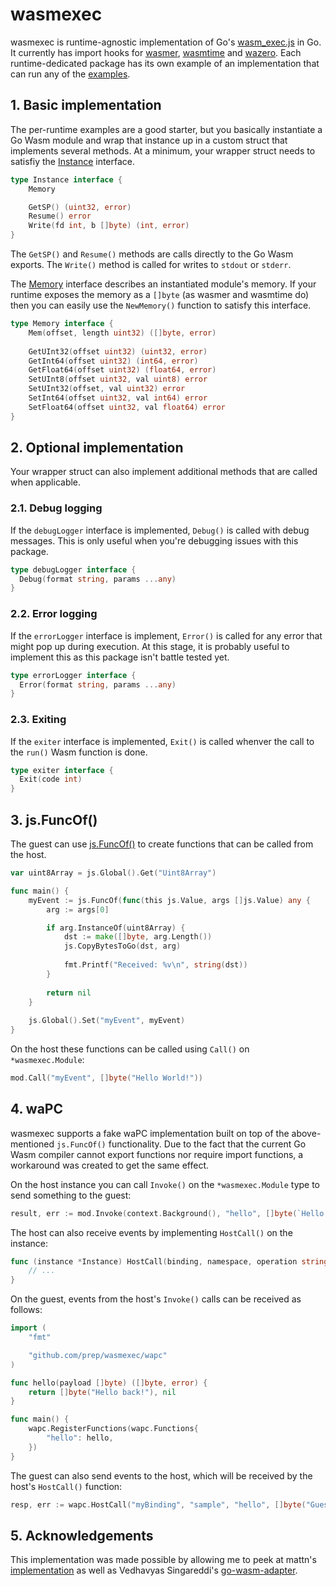 # wasmexec
wasmexec is runtime-agnostic implementation of Go's [wasm_exec.js](https://github.com/golang/go/blob/master/misc/wasm/wasm_exec.js) in Go. It currently has import hooks for [wasmer](wasmerexec/), [wasmtime](wasmtimexec/) and [wazero](wazeroexec/). Each runtime-dedicated package has its own example of an implementation that can run any of the [examples](examples/).

## 1. Basic implementation
The per-runtime examples are a good starter, but you basically instantiate a Go Wasm module and wrap that instance up in a custom struct that implements several methods. At a minimum, your wrapper struct needs to satisfiy the [Instance](instance.go) interface.

```go
type Instance interface {
    Memory

    GetSP() (uint32, error)
    Resume() error
    Write(fd int, b []byte) (int, error)
}
```

The `GetSP()` and `Resume()` methods are calls directly to the Go Wasm exports. The `Write()` method is called for writes to `stdout` or `stderr`.

The [Memory](memory.go) interface describes an instantiated module's memory. If your runtime exposes the memory as a `[]byte` (as wasmer and wasmtime do) then you can easily use the `NewMemory()` function to satisfy this interface.

```go
type Memory interface {
    Mem(offset, length uint32) ([]byte, error)
		
    GetUInt32(offset uint32) (uint32, error)
    GetInt64(offset uint32) (int64, error)
    GetFloat64(offset uint32) (float64, error)
    SetUInt8(offset uint32, val uint8) error
    SetUInt32(offset, val uint32) error
    SetInt64(offset uint32, val int64) error
    SetFloat64(offset uint32, val float64) error
}
```

## 2. Optional implementation
Your wrapper struct can also implement additional methods that are called when applicable.

### 2.1. Debug logging
If the `debugLogger` interface is implemented, `Debug()` is called with debug messages. This is only useful when you're debugging issues with this package.

```go
type debugLogger interface {
  Debug(format string, params ...any)
}
```

### 2.2. Error logging
If the `errorLogger` interface is implement, `Error()` is called for any error that might pop up during execution. At this stage, it is probably useful to implement this as this package isn't battle tested yet.

```go
type errorLogger interface {
  Error(format string, params ...any)
}
```

### 2.3. Exiting
If the `exiter` interface is implemented, `Exit()` is called whenver the call to the `run()` Wasm function is done.

```go
type exiter interface {
  Exit(code int)
}
```

## 3. js.FuncOf()
The guest can use [js.FuncOf()](https://pkg.go.dev/syscall/js#FuncOf) to create functions that can be called from the host.

```go
var uint8Array = js.Global().Get("Uint8Array")

func main() {
    myEvent := js.FuncOf(func(this js.Value, args []js.Value) any {
        arg := args[0]

        if arg.InstanceOf(uint8Array) {
            dst := make([]byte, arg.Length())
            js.CopyBytesToGo(dst, arg)
						
            fmt.Printf("Received: %v\n", string(dst))
        }
				
        return nil
    }
		
    js.Global().Set("myEvent", myEvent)
}
```

On the host these functions can be called using `Call()` on `*wasmexec.Module`:

```go
mod.Call("myEvent", []byte("Hello World!"))
```

## 4. waPC
wasmexec supports a fake waPC implementation built on top of the above-mentioned `js.FuncOf()` functionality. Due to the fact that the current Go Wasm compiler cannot export functions nor require import functions, a workaround was created to get the same effect.

On the host instance you can call `Invoke()` on the `*wasmexec.Module` type to send something to the guest:

```go
result, err := mod.Invoke(context.Background(), "hello", []byte(`Hello World`))
```

The host can also receive events by implementing `HostCall()` on the instance:

```go
func (instance *Instance) HostCall(binding, namespace, operation string, payload []byte) ([]byte, error) {
    // ...
}
```

On the guest, events from the host's `Invoke()` calls can be received as follows:

```go
import (
    "fmt"

    "github.com/prep/wasmexec/wapc"
)

func hello(payload []byte) ([]byte, error) {
    return []byte("Hello back!"), nil
}

func main() {
    wapc.RegisterFunctions(wapc.Functions{
        "hello": hello,
    })
}
```

The guest can also send events to the host, which will be received by the host's `HostCall()` function:

```go
resp, err := wapc.HostCall("myBinding", "sample", "hello", []byte("Guest"))
```

## 5. Acknowledgements
This implementation was made possible by allowing me to peek at mattn's [implementation](https://github.com/mattn/gowasmer/) as well as Vedhavyas Singareddi's [go-wasm-adapter](https://github.com/go-wasm-adapter/go-wasm/).
